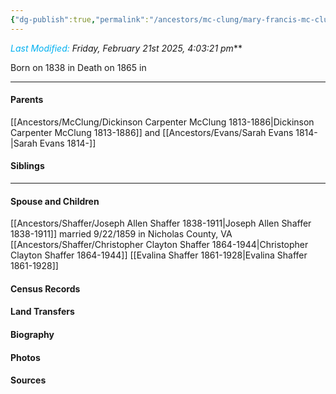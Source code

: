 ```yaml
---
{"dg-publish":true,"permalink":"/ancestors/mc-clung/mary-francis-mc-clung-1838-1865/","tags":["Mary-Francis-McClung"]}
---
```


*<font color="#00b0f0">Last Modified:</font> Friday, February 21st 2025, 4:03:21 pm***

Born on  1838 in <!-- link to place -->
Death on 1865 in <!-- link to place -->

---
#### Parents

[[Ancestors/McClung/Dickinson Carpenter McClung 1813-1886\|Dickinson Carpenter McClung 1813-1886]] and [[Ancestors/Evans/Sarah Evans 1814-\|Sarah Evans 1814-]]
#### Siblings
<!-- Link to sibling -->

---
#### Spouse and Children
[[Ancestors/Shaffer/Joseph Allen Shaffer 1838-1911\|Joseph Allen Shaffer 1838-1911]] married 9/22/1859 in Nicholas County, VA
[[Ancestors/Shaffer/Christopher Clayton Shaffer 1864-1944\|Christopher Clayton Shaffer 1864-1944]] 
[[Evalina Shaffer 1861-1928\|Evalina Shaffer 1861-1928]]

#### Census Records

#### Land Transfers

#### Biography

#### Photos

#### Sources

